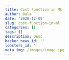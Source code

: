 ```yaml
---
title: Cost Function in ML
author: Bala
date: '2020-12-09'
slug: cost-function-in-ml
categories: []
tags: []
description: Desc
hacker_news_id: ''
lobsters_id: ''
meta_img: /images/image.jpg
---
```

